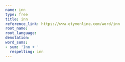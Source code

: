 ```yaml
---
name: inn
type: free
title: inn
reference_link: https://www.etymonline.com/word/inn
root_name: 
root_language: 
denotation: 
word_sums:
- sum: 'Inn + '
  respelling: inn
---
```

